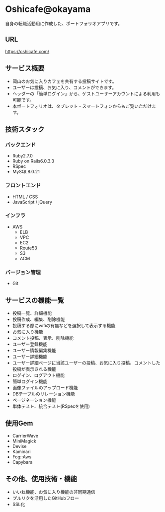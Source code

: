 # Oshicafe@okayama
自身の転職活動用に作成した、ポートフォリオアプリです。

## URL
https://oshicafe.com/

## サービス概要
- 岡山のお気に入りカフェを共有する投稿サイトです。
- ユーザーは投稿、お気に入り、コメントができます。
- ヘッダーの「簡単ログイン」から、ゲストユーザーアカウントによる利用も可能です。
- 本ポートフォリオは、タブレット・スマートフォンからもご覧いただけます。

## 技術スタック
### バックエンド
- Ruby2.7.0
- Ruby on Rails6.0.3.3
- RSpec
- MySQL8.0.21
### フロントエンド
- HTML / CSS
- JavaScript / jQuery
### インフラ
- AWS
    - ELB
    - VPC
    - EC2
    - Route53
    - S3
    - ACM
### バージョン管理
- Git

## サービスの機能一覧
- 投稿一覧、詳細機能
- 投稿作成、編集、削除機能
- 投稿する際にwifiの有無などを選択して表示する機能
- お気に入り機能
- コメント投稿、表示、削除機能
- ユーザー登録機能
- ユーザー情報編集機能
- ユーザー詳細機能
- ユーザー詳細ページに当該ユーザーの投稿、お気に入り投稿、コメントした投稿が表示される機能
- ログイン、ログアウト機能
- 簡単ログイン機能
- 画像ファイルのアップロード機能
- DBテーブルのリレーション機能
- ページネーション機能
- 単体テスト、統合テスト(RSpecを使用)

## 使用Gem
- CarrierWave
- MiniMagick
- Devise
- Kaminari
- Fog::Aws
- Capybara

## その他、使用技術・機能
- いいね機能、お気に入り機能の非同期通信
- プルリクを活用したGitHubフロー
- SSL化


